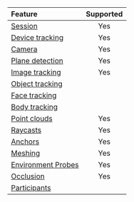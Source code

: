 | Feature                                                                                       | Supported |
| :-------------------------------------------------------------------------------------------- |:-:|
| [Session](xref:arfoundation-session)                                                          | Yes |
| [Device tracking](xref:arfoundation-device-tracking)                                          | Yes |
| [Camera](xref:arfoundation-simulation-camera)                                                 | Yes |
| [Plane detection](xref:arfoundation-plane-detection)                                          | Yes |
| [Image tracking](xref:arfoundation-image-tracking)                                            | Yes |
| [Object tracking](xref:arfoundation-object-tracking)                                          |   |
| [Face tracking](xref:arfoundation-face-tracking)                                              |   |
| [Body tracking](xref:UnityEngine.XR.ARFoundation.ARHumanBodyManager)                          |   |
| [Point clouds](xref:arfoundation-point-clouds)                                                | Yes |
| [Raycasts](xref:arfoundation-raycasts)                                                        | Yes |
| [Anchors](xref:arfoundation-anchors)                                                          | Yes |
| [Meshing](xref:arfoundation-meshing)                                                          | Yes |
| [Environment Probes](xref:arfoundation-environment-probes)                                    | Yes |
| [Occlusion](xref:arfoundation-occlusion)                                                      | Yes |
| [Participants](xref:arfoundation-participant-tracking)                                        |   |